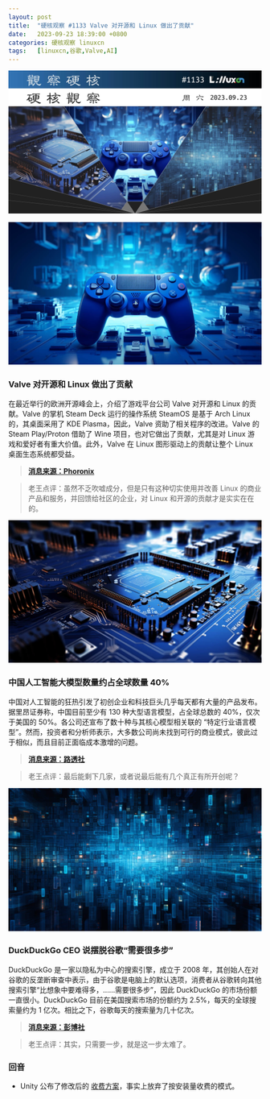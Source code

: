 ```yaml
---
layout: post
title:	"硬核观察 #1133 Valve 对开源和 Linux 做出了贡献"
date:	2023-09-23 18:39:00 +0800 
categories:	硬核观察 linuxcn 
tags:	[linuxcn,谷歌,Valve,AI]
---
```



![](/Asserts/Images/album/202309/23/183813inraslzlava66vst.jpg)


![](/Asserts/Images/album/202309/23/183834evwq4k5j9mv8whw0.jpg)


### Valve 对开源和 Linux 做出了贡献


在最近举行的欧洲开源峰会上，介绍了游戏平台公司 Valve 对开源和 Linux 的贡献。Valve 的掌机 Steam Deck 运行的操作系统 SteamOS 是基于 Arch Linux 的，其桌面采用了 KDE Plasma，因此，Valve 资助了相关程序的改进。Valve 的 Steam Play/Proton 借助了 Wine 项目，也对它做出了贡献，尤其是对 Linux 游戏和爱好者有重大价值。此外，Valve 在 Linux 图形驱动上的贡献让整个 Linux 桌面生态系统都受益。



> 
> **[消息来源：Phoronix](https://www.phoronix.com/news/Valve-Upstream-Everything-OSS)**
> 
> 
> 



> 
> 老王点评：虽然不乏吹嘘成分，但是只有这种切实使用并改善 Linux 的商业产品和服务，并回馈给社区的企业，对 Linux 和开源的贡献才是实实在在的。
> 
> 
> 


![](/Asserts/Images/album/202309/23/183919hw1eap1lllcdeq2m.jpg)


### 中国人工智能大模型数量约占全球数量 40%


中国对人工智能的狂热引发了初创企业和科技巨头几乎每天都有大量的产品发布。据里昂证券称，中国目前至少有 130 种大型语言模型，占全球总数的 40%，仅次于美国的 50%。各公司还宣布了数十种与其核心模型相关联的 “特定行业语言模型”。然而，投资者和分析师表示，大多数公司尚未找到可行的商业模式，彼此过于相似，而且目前正面临成本激增的问题。



> 
> **[消息来源：路透社](https://www.reuters.com/technology/chinas-ai-war-hundred-models-heads-shakeout-2023-09-21/)**
> 
> 
> 



> 
> 老王点评：最后能剩下几家，或者说最后能有几个真正有所开创呢？
> 
> 
> 


![](/Asserts/Images/album/202309/23/183941u667agdggtr5ap7g.jpg)


### DuckDuckGo CEO 说摆脱谷歌“需要很多步”


DuckDuckGo 是一家以隐私为中心的搜索引擎，成立于 2008 年，其创始人在对谷歌的反垄断审查中表示，由于谷歌是电脑上的默认选项，消费者从谷歌转向其他搜索引擎“比想象中要难得多，……需要很多步”，因此 DuckDuckGo 的市场份额一直很小。DuckDuckGo 目前在美国搜索市场的份额约为 2.5%，每天的全球搜索量约为 1 亿次。相比之下，谷歌每天的搜索量为几十亿次。



> 
> **[消息来源：彭博社](https://www.bloomberg.com/news/articles/2023-09-21/duckduckgo-ceo-says-too-many-steps-to-switch-from-google)**
> 
> 
> 



> 
> 老王点评：其实，只需要一步，就是这一步太难了。
> 
> 
> 


### 回音


* Unity 公布了修改后的 [收费方案](https://blog.unity.com/news/open-letter-on-runtime-fee)，事实上放弃了按安装量收费的模式。
